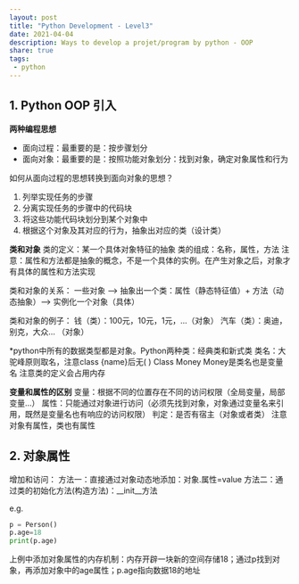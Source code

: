 ```yaml
---
layout: post
title: "Python Development - Level3"
date: 2021-04-04
description: Ways to develop a projet/program by python - OOP
share: true
tags:
 - python
---
```


## 1. Python OOP 引入
**两种编程思想**
- 面向过程：最重要的是：按步骤划分  
- 面向对象：最重要的是：按照功能对象划分：找到对象，确定对象属性和行为

如何从面向过程的思想转换到面向对象的思想？
1.	列举实现任务的步骤
2.	分离实现任务的步骤中的代码块
3.	将这些功能代码块划分到某个对象中
4.	根据这个对象及其对应的行为，抽象出对应的类（设计类）

**类和对象**
类的定义：某一个具体对象特征的抽象
类的组成：名称，属性，方法
注意：属性和方法都是抽象的概念，不是一个具体的实例。在产生对象之后，对象才有具体的属性和方法实现

类和对象的关系：
一些对象 --> 抽象出一个类：属性（静态特征值）+ 方法（动态抽象）--> 实例化一个对象（具体）

类和对象的例子：
钱（类）：100元，10元，1元，…（对象）
汽车（类）：奥迪，别克，大众… （对象）

*python中所有的数据类型都是对象。Python两种类：经典类和新式类
类名：大驼峰原则取名，注意class {name}后无( )
Class Money
Money是类名也是变量名
注意类的定义会占用内存

**变量和属性的区别**
变量：根据不同的位置存在不同的访问权限（全局变量，局部变量…）
属性：只能通过对象进行访问（必须先找到对象，对象通过变量名来引用，既然是变量名也有响应的访问权限）
判定：是否有宿主（对象或者类）
注意对象有属性，类也有属性

## 2. 对象属性
增加和访问：
方法一：直接通过对象动态地添加：对象.属性=value
方法二：通过类的初始化方法(构造方法)：__init__方法

e.g. 

```python
p = Person()
p.age=18
print(p.age)
```
上例中添加对象属性的内存机制：内存开辟一块新的空间存储18；通过p找到对象，再添加对象中的age属性；p.age指向数据18的地址


